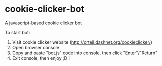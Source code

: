 # cookie-clicker-bot
A javascript-based cookie clicker bot


To start bot:

 1) Visit cookie clicker website (http://orteil.dashnet.org/cookieclicker/)
 2) Open browser console
 3) Copy and paste "bot.js" code into console, then click "Enter"/"Return"
 4) Exit console, then enjoy ;D !
